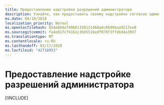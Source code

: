 ```yaml
---
title: Предоставление надстройке разрешений администратора
description: Узнайте, как предоставить своему надстройке согласие администратора
ms.date: 04/10/2018
localization_priority: Normal
ms.openlocfilehash: 854e860af49b01150121460adc8699baa9217ea0
ms.sourcegitcommit: fa4e81fcf41b1c39d5516edf078f3ffdbd4a3997
ms.translationtype: MT
ms.contentlocale: ru-RU
ms.lasthandoff: 03/17/2020
ms.locfileid: "42718953"
---
```

# <a name="grant-administrator-consent-to-the-add-in"></a>Предоставление надстройке разрешений администратора

[!INCLUDE[](../includes/grant-admin-consent-to-an-add-in-include.md)]
